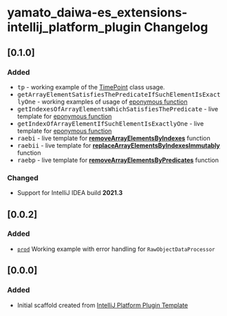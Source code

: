 <!-- Keep a Changelog guide -> https://keepachangelog.com -->

# yamato_daiwa-es_extensions-intellij_platform_plugin Changelog

## [0.1.0]

### Added

* <kbd>tp</kbd> - working example of the  [TimePoint](https://github.com/TokugawaTakeshi/Yamato-Daiwa-ES-Extensions/blob/master/CoreLibrary/Package/Documentation/DateTime/TimePoint.md) class usage.
* <kbd>getArrayElementSatisfiesThePredicateIfSuchElementIsExactlyOne</kbd> - working examples of usage of [eponymous function](https://github.com/TokugawaTakeshi/Yamato-Daiwa-ES-Extensions/blob/master/CoreLibrary/Package/Documentation/Arrays/getArrayElementSatisfiesThePredicateIfSuchElementIsExactlyOne/getArrayElementSatisfiesThePredicateIfSuchElementIsExactlyOne.md)
* <kbd>getIndexesOfArrayElementsWhichSatisfiesThePredicate</kbd> - live template for  [eponymous function](https://github.com/TokugawaTakeshi/Yamato-Daiwa-ES-Extensions/tree/master/CoreLibrary/Package/Documentation/Arrays/getIndexesOfArrayElementsWhichSatisfiesThePredicate/getIndexesOfArrayElementsWhichSatisfiesThePredicate.md)
* <kbd>getIndexOfArrayElementIfSuchElementIsExactlyOne</kbd> - live template for  [eponymous function](https://github.com/TokugawaTakeshi/Yamato-Daiwa-ES-Extensions/tree/master/CoreLibrary/Package/Documentation/Arrays/getIndexOfArrayElementIfSuchElementIsExactlyOne/getIndexOfArrayElementIfSuchElementIsExactlyOne.md)
* <kbd>raebi</kbd> - live template for [**removeArrayElementsByIndexes**](https://github.com/TokugawaTakeshi/Yamato-Daiwa-ES-Extensions/tree/master/CoreLibrary/Package/Documentation/Arrays/removeArrayElementsByIndexes/removeArrayElementsByIndexes.md) function
* <kbd>raebii</kbd> - live template for [**replaceArrayElementsByIndexesImmutably**](https://github.com/TokugawaTakeshi/Yamato-Daiwa-ES-Extensions/tree/master/CoreLibrary/Package/Documentation/Arrays/replaceArrayElementsByIndexesImmutably/replaceArrayElementsByIndexesImmutably.md) function
* <kbd>raebp</kbd> - live template for [**removeArrayElementsByPredicates**](https://github.com/TokugawaTakeshi/Yamato-Daiwa-ES-Extensions/tree/master/CoreLibrary/Package/Documentation/Arrays/removeArrayElementsByPredicates/removeArrayElementsByPredicates.md) function

### Changed

* Support for IntelliJ IDEA build **2021.3** 

## [0.0.2]

### Added

* [`prod`](https://github.com/TokugawaTakeshi/Yamato-Daiwa-ES-Extensions/blob/master/CoreLibrary/Package/Documentation/RawObjectDataProcessor/RawObjectDataProcessor.md#rawobjectdataprocessor)
  Working example with error handling for `RawObjectDataProcessor`

## [0.0.0]

### Added
- Initial scaffold created from [IntelliJ Platform Plugin Template](https://github.com/JetBrains/intellij-platform-plugin-template)
